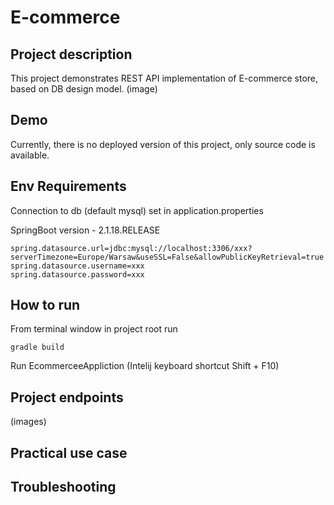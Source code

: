 # E-commerce

## Project description

This project demonstrates REST API implementation of E-commerce store, based on DB design model. (image)

## Demo

Currently, there is no deployed version of this project, only source code is available.   

## Env Requirements

Connection to db (default mysql) set in application.properties

SpringBoot version - 2.1.18.RELEASE

```
spring.datasource.url=jdbc:mysql://localhost:3306/xxx?serverTimezone=Europe/Warsaw&useSSL=False&allowPublicKeyRetrieval=true
spring.datasource.username=xxx
spring.datasource.password=xxx 
```

## How to run

From terminal window in project root run
```
gradle build
```
Run EcommerceeAppliction (Intelij keyboard shortcut Shift + F10)

## Project endpoints

(images)

## Practical use case

## Troubleshooting

